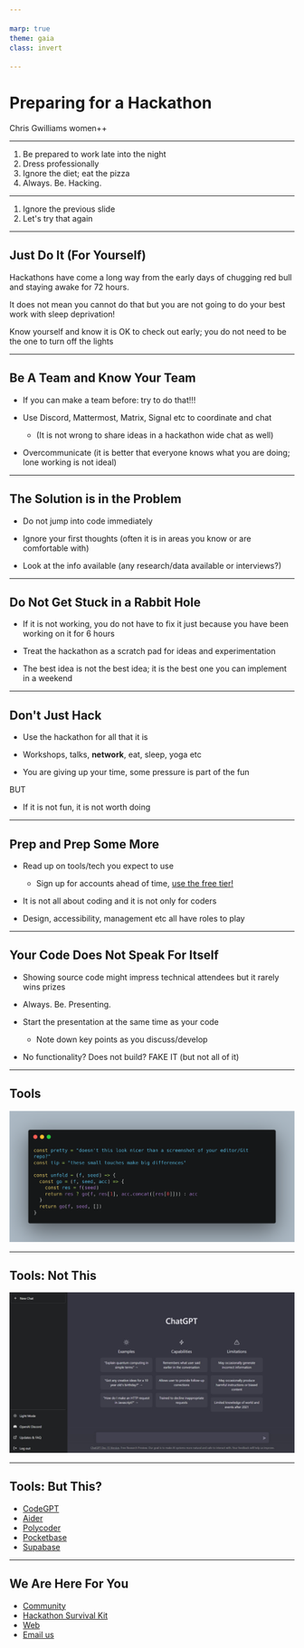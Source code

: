 ```yaml
---

marp: true
theme: gaia
class: invert

---
```

<!-- _class: lead -->
# Preparing for a Hackathon

Chris Gwilliams
women++

---

1. Be prepared to work late into the night
2. Dress professionally
3. Ignore the diet; eat the pizza
4. Always. Be. Hacking.

---

1. Ignore the previous slide
2. Let's try that again

---

## Just Do It (For Yourself)

Hackathons have come a long way from the early days of chugging red bull and staying awake for 72 hours.

It does not mean you cannot do that but you are not going to do your best work with sleep deprivation!

Know yourself and know it is OK to check out early; you do not need to be the one to turn off the lights

---

## Be A Team and Know Your Team

- If you can make a team before: try to do that!!!

- Use Discord, Mattermost, Matrix, Signal etc to coordinate and chat

    - (It is not wrong to share ideas in a hackathon wide chat as well)

- Overcommunicate (it is better that everyone knows what you are doing; lone working is not ideal)

---

## The Solution is in the Problem

- Do not jump into code immediately

- Ignore your first thoughts (often it is in areas you know or are comfortable with)

- Look at the info available (any research/data available or interviews?)

---

## Do Not Get Stuck in a Rabbit Hole

- If it is not working, you do not have to fix it just because you have been working on it for 6 hours

- Treat the hackathon as a scratch pad for ideas and experimentation

- The best idea is not the best idea; it is the best one you can implement in a weekend

---

## Don't Just Hack

- Use the hackathon for all that it is

- Workshops, talks, **network**, eat, sleep, yoga etc

- You are giving up your time, some pressure is part of the fun 

BUT

- If it is not fun, it is not worth doing

---

## Prep and Prep Some More

- Read up on tools/tech you expect to use
    - Sign up for accounts ahead of time, [use the free tier!](https://free-for.dev/#/)

- It is not all about coding and it is not only for coders

- Design, accessibility, management etc all have roles to play


---

## Your Code Does Not Speak For Itself

- Showing source code might impress technical attendees but it rarely wins prizes

- Always. Be. Presenting.

- Start the presentation at the same time as your code

    - Note down key points as you discuss/develop

- No functionality? Does not build? FAKE IT (but not all of it)

---

## Tools

![](img/code.png)


---

## Tools: Not This

![](img/gpt.jpg)

---

## Tools: But This?

- [CodeGPT](https://code-gpt-docs.vercel.app/docs/tutorial-ai-providers/openai)
- [Aider](https://aider.chat/examples/hello-world-flask.html)
- [Polycoder](https://github.com/VHellendoorn/Code-LMs)
- [Pocketbase](https://pocketbase.io)
- [Supabase](https://supabase.com)

---

## We Are Here For You

- [Community](https://join.slack.com/t/womenplusplus/shared_invite/zt-1w5t7t7av-RpMRsLJ~jrc0slB2mY1Jjg)
- [Hackathon Survival Kit](https://github.com/WomenPlusPlus/hackathon-survival-kit)
- [Web](https://womenplusplus.ch)
- [Email us](mailto:hello@womenplusplus.ch)
